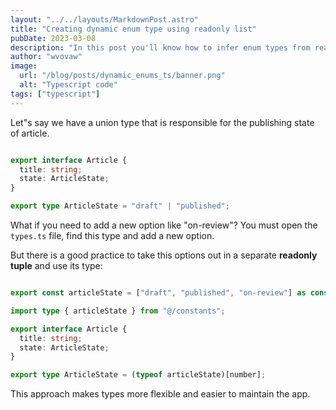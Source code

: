 ```yaml
---
layout: "../../layouts/MarkdownPost.astro"
title: "Creating dynamic enum type using readonly list"
pubDate: 2023-03-08
description: "In this post you'll know how to infer enum types from readonly list to keep the single source of truth"
author: "wvovaw"
image:
  url: "/blog/posts/dynamic_enums_ts/banner.png"
  alt: "Typescript code"
tags: ["typescript"]
---
```


Let"s say we have a union type that is responsible for the publishing state of article.

```typescript:types.ts

export interface Article {
  title: string;
  state: ArticleState;
}

export type ArticleState = "draft" | "published";
```

What if you need to add a new option like "on-review"? You must open the `types.ts` file, find this type and add a new option.

But there is a good practice to take this options out in a separate **readonly tuple** and use its type:

```typescript:constants.ts

export const articleState = ["draft", "published", "on-review"] as const;
```

```typescript:types.ts
import type { articleState } from "@/constants";

export interface Article {
  title: string;
  state: ArticleState;
}

export type ArticleState = (typeof articleState)[number];
```

This approach makes types more flexible and easier to maintain the app.

